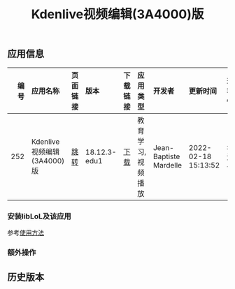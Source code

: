 ﻿---
id: 252
title: Kdenlive视频编辑(3A4000)版
toc: true
weight: 252
---

## 应用信息 
|   编号 | 应用名称                  | 页面链接                                       | 版本           | 下载链接                                                                           | 应用类型      | 开发者                    | 更新时间                | 兼容性   | liblol版本   |
|-----:|:----------------------|:-------------------------------------------|:-------------|:-------------------------------------------------------------------------------|:----------|:-----------------------|:--------------------|:------|:-----------|
|  252 | Kdenlive视频编辑(3A4000)版 | [跳转](http://app.loongapps.cn/#/detail/252) | 18.12.3-edu1 | [下载](http://113.24.212.22:8090/upload/file/kdenlive_18.12.3-edu1_mips64el.deb) | 教育学习,视频播放 | Jean-Baptiste Mardelle | 2022-02-18 15:13:52 | 未测试   | 最新         |
### 安装libLoL及该应用 
参考[使用方法](/docs/usage) 
### 额外操作 


## 历史版本 
 